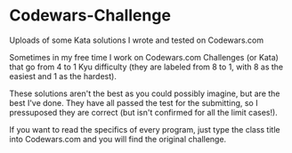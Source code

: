 # Codewars-Challenge
Uploads of some Kata solutions I wrote and tested on Codewars.com

Sometimes in my free time I work on Codewars.com Challenges (or Kata) that go from 4 to 1 Kyu difficulty (they are labeled from 8 to 1, with 8 as the easiest and 1 as the hardest).

These solutions aren't the best as you could possibly imagine, but are the best I've done. They have all passed the test for the submitting, so I pressuposed they are correct (but isn't confirmed for all the limit cases!).

If you want to read the specifics of every program, just type the class title into Codewars.com and you will find the original challenge. 
